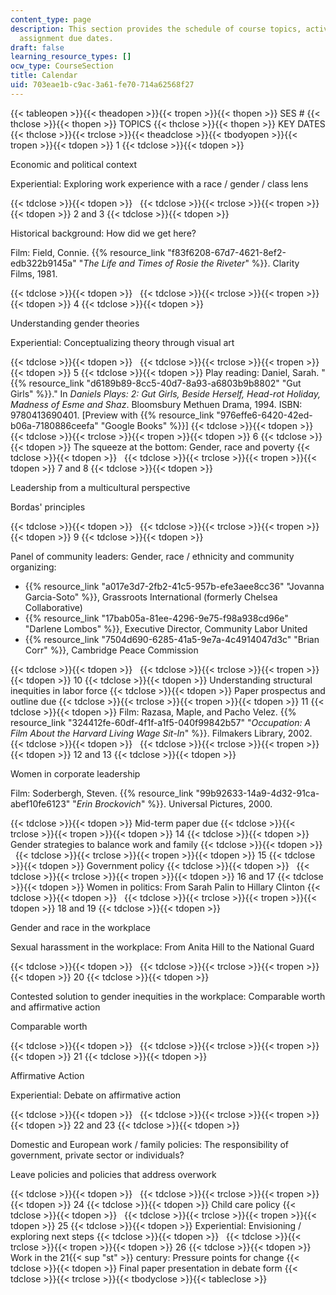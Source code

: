 ```yaml
---
content_type: page
description: This section provides the schedule of course topics, activities, and
  assignment due dates.
draft: false
learning_resource_types: []
ocw_type: CourseSection
title: Calendar
uid: 703eae1b-c9ac-3a61-fe70-714a62568f27
---
```

{{< tableopen >}}{{< theadopen >}}{{< tropen >}}{{< thopen >}}
SES #
{{< thclose >}}{{< thopen >}}
TOPICS
{{< thclose >}}{{< thopen >}}
KEY DATES
{{< thclose >}}{{< trclose >}}{{< theadclose >}}{{< tbodyopen >}}{{< tropen >}}{{< tdopen >}}
1
{{< tdclose >}}{{< tdopen >}}

Economic and political context

Experiential: Exploring work experience with a race / gender / class lens

{{< tdclose >}}{{< tdopen >}}
 
{{< tdclose >}}{{< trclose >}}{{< tropen >}}{{< tdopen >}}
2 and 3
{{< tdclose >}}{{< tdopen >}}

Historical background: How did we get here?

Film: Field, Connie. {{% resource_link "f83f6208-67d7-4621-8ef2-edb322b9145a" "*The Life and Times of Rosie the Riveter*" %}}. Clarity Films, 1981.

{{< tdclose >}}{{< tdopen >}}
 
{{< tdclose >}}{{< trclose >}}{{< tropen >}}{{< tdopen >}}
4
{{< tdclose >}}{{< tdopen >}}

Understanding gender theories

Experiential: Conceptualizing theory through visual art

{{< tdclose >}}{{< tdopen >}}
 
{{< tdclose >}}{{< trclose >}}{{< tropen >}}{{< tdopen >}}
5
{{< tdclose >}}{{< tdopen >}}
Play reading: Daniel, Sarah. "{{% resource_link "d6189b89-8cc5-40d7-8a93-a6803b9b8802" "Gut Girls" %}}." In *Daniels Plays: 2: Gut Girls, Beside Herself, Head-rot Holiday, Madness of Esme and Shaz*. Bloomsbury Methuen Drama, 1994. ISBN: 9780413690401. \[Preview with {{% resource_link "976effe6-6420-42ed-b06a-7180886ceefa" "Google Books" %}}\]
{{< tdclose >}}{{< tdopen >}}
 
{{< tdclose >}}{{< trclose >}}{{< tropen >}}{{< tdopen >}}
6
{{< tdclose >}}{{< tdopen >}}
The squeeze at the bottom: Gender, race and poverty
{{< tdclose >}}{{< tdopen >}}
 
{{< tdclose >}}{{< trclose >}}{{< tropen >}}{{< tdopen >}}
7 and 8
{{< tdclose >}}{{< tdopen >}}

Leadership from a multicultural perspective

Bordas' principles

{{< tdclose >}}{{< tdopen >}}
 
{{< tdclose >}}{{< trclose >}}{{< tropen >}}{{< tdopen >}}
9
{{< tdclose >}}{{< tdopen >}}

Panel of community leaders: Gender, race / ethnicity and community organizing:

- {{% resource_link "a017e3d7-2fb2-41c5-957b-efe3aee8cc36" "Jovanna Garcia-Soto" %}}, Grassroots International (formerly Chelsea Collaborative)
- {{% resource_link "17bab05a-81ee-4296-9e75-f98a938cd96e" "Darlene Lombos" %}}, Executive Director, Community Labor United
- {{% resource_link "7504d690-6285-41a5-9e7a-4c4914047d3c" "Brian Corr" %}}, Cambridge Peace Commission

{{< tdclose >}}{{< tdopen >}}
 
{{< tdclose >}}{{< trclose >}}{{< tropen >}}{{< tdopen >}}
10
{{< tdclose >}}{{< tdopen >}}
Understanding structural inequities in labor force
{{< tdclose >}}{{< tdopen >}}
Paper prospectus and outline due
{{< tdclose >}}{{< trclose >}}{{< tropen >}}{{< tdopen >}}
11
{{< tdclose >}}{{< tdopen >}}
Film: Razasa, Maple, and Pacho Velez. {{% resource_link "324412fe-60df-4f1f-a1f5-040f99842b57" "*Occupation: A Film About the Harvard Living Wage Sit-In*" %}}. Filmakers Library, 2002.
{{< tdclose >}}{{< tdopen >}}
 
{{< tdclose >}}{{< trclose >}}{{< tropen >}}{{< tdopen >}}
12 and 13
{{< tdclose >}}{{< tdopen >}}

Women in corporate leadership

Film: Soderbergh, Steven. {{% resource_link "99b92633-14a9-4d32-91ca-abef10fe6123" "*Erin Brockovich*" %}}. Universal Pictures, 2000.

{{< tdclose >}}{{< tdopen >}}
Mid-term paper due
{{< tdclose >}}{{< trclose >}}{{< tropen >}}{{< tdopen >}}
14
{{< tdclose >}}{{< tdopen >}}
Gender strategies to balance work and family
{{< tdclose >}}{{< tdopen >}}
 
{{< tdclose >}}{{< trclose >}}{{< tropen >}}{{< tdopen >}}
15
{{< tdclose >}}{{< tdopen >}}
Government policy
{{< tdclose >}}{{< tdopen >}}
 
{{< tdclose >}}{{< trclose >}}{{< tropen >}}{{< tdopen >}}
16 and 17
{{< tdclose >}}{{< tdopen >}}
Women in politics: From Sarah Palin to Hillary Clinton
{{< tdclose >}}{{< tdopen >}}
 
{{< tdclose >}}{{< trclose >}}{{< tropen >}}{{< tdopen >}}
18 and 19
{{< tdclose >}}{{< tdopen >}}

Gender and race in the workplace

Sexual harassment in the workplace: From Anita Hill to the National Guard

{{< tdclose >}}{{< tdopen >}}
 
{{< tdclose >}}{{< trclose >}}{{< tropen >}}{{< tdopen >}}
20
{{< tdclose >}}{{< tdopen >}}

Contested solution to gender inequities in the workplace: Comparable worth and affirmative action

Comparable worth

{{< tdclose >}}{{< tdopen >}}
 
{{< tdclose >}}{{< trclose >}}{{< tropen >}}{{< tdopen >}}
21
{{< tdclose >}}{{< tdopen >}}

Affirmative Action

Experiential: Debate on affirmative action

{{< tdclose >}}{{< tdopen >}}
 
{{< tdclose >}}{{< trclose >}}{{< tropen >}}{{< tdopen >}}
22 and 23
{{< tdclose >}}{{< tdopen >}}

Domestic and European work / family policies: The responsibility of government, private sector or individuals?

Leave policies and policies that address overwork

{{< tdclose >}}{{< tdopen >}}
 
{{< tdclose >}}{{< trclose >}}{{< tropen >}}{{< tdopen >}}
24
{{< tdclose >}}{{< tdopen >}}
Child care policy
{{< tdclose >}}{{< tdopen >}}
 
{{< tdclose >}}{{< trclose >}}{{< tropen >}}{{< tdopen >}}
25
{{< tdclose >}}{{< tdopen >}}
Experiential: Envisioning / exploring next steps
{{< tdclose >}}{{< tdopen >}}
 
{{< tdclose >}}{{< trclose >}}{{< tropen >}}{{< tdopen >}}
26
{{< tdclose >}}{{< tdopen >}}
Work in the 21{{< sup "st" >}} century: Pressure points for change
{{< tdclose >}}{{< tdopen >}}
Final paper presentation in debate form
{{< tdclose >}}{{< trclose >}}{{< tbodyclose >}}{{< tableclose >}}
